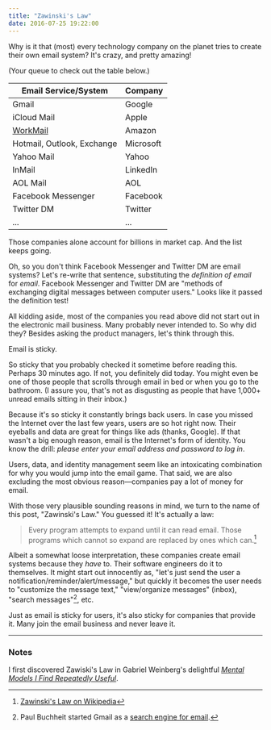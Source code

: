 ```yaml
---
title: "Zawinski's Law"
date: 2016-07-25 19:22:00
---
```


Why is it that (most) every technology company on the planet tries to create their own email system? It's crazy, and pretty amazing!

(Your queue to check out the table below.)

Email Service/System | Company
--- | ---
Gmail | Google
iCloud Mail | Apple
[WorkMail](https://aws.amazon.com/workmail/) | Amazon
Hotmail, Outlook, Exchange | Microsoft
Yahoo Mail | Yahoo
InMail | LinkedIn
AOL Mail | AOL
Facebook Messenger | Facebook
Twitter DM | Twitter
... | ...

Those companies alone account for billions in market cap. And the list keeps going.

Oh, so you don't think Facebook Messenger and Twitter DM are email systems? Let's re-write that sentence, substituting the *definition of email* for *email*. Facebook Messenger and Twitter DM are "methods of exchanging digital messages between computer users." Looks like it passed the definition test!

All kidding aside, most of the companies you read above did not start out in the electronic mail business. Many probably never intended to. So why did they? Besides asking the product managers, let's think through this.

Email is sticky.

So sticky that you probably checked it sometime before reading this. Perhaps 30 minutes ago. If not, you definitely did today. You might even be one of those people that scrolls through email in bed or when you go to the bathroom. (I assure you, that's not as disgusting as people that have 1,000+ unread emails sitting in their inbox.)

Because it's so sticky it constantly brings back users. In case you missed the Internet over the last few years, users are so hot right now. Their eyeballs and data are great for things like ads (thanks, Google). If that wasn't a big enough reason, email is the Internet's form of identity. You know the drill: *please enter your email address and password to log in*.

Users, data, and identity management seem like an intoxicating combination for why you would jump into the email game. That said, we are also excluding the most obvious reason—companies pay a lot of money for email.

With those very plausible sounding reasons in mind, we turn to the name of this post, "Zawinski's Law." You guessed it! It's actually a law:

> Every program attempts to expand until it can read email. Those programs which cannot so expand are replaced by ones which can.[^1]

Albeit a somewhat loose interpretation, these companies create email systems because they *have* to. Their software engineers do it to themselves. It might start out innocently as, "let's just send the user a notification/reminder/alert/message," but quickly it becomes the user needs to "customize the message text," "view/organize messages" (inbox), "search messages"[^2], etc.

Just as email is sticky for users, it's also sticky for companies that provide it. Many join the email business and never leave it.

***

### Notes

I first discovered Zawiski's Law in Gabriel Weinberg's delightful *[Mental Models I Find Repeatedly Useful](https://medium.com/@yegg/mental-models-i-find-repeatedly-useful-936f1cc405d#.1lxyolll0)*.

[^1]: [Zawinski's Law on Wikipedia](https://en.wikipedia.org/wiki/Jamie_Zawinski#Principles)

[^2]: Paul Buchheit started Gmail as a [search engine for email](http://time.com/43263/gmail-10th-anniversary/).
